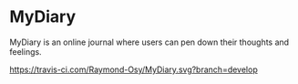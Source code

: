 # MyDiary
MyDiary is an online journal where users can pen down their thoughts and feelings.

https://travis-ci.com/Raymond-Osy/MyDiary.svg?branch=develop